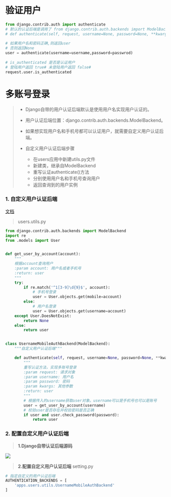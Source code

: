 # 验证用户
```python
from django.contrib.auth import authenticate  
# 默认的认证后端是调用了 from django.contrib.auth.backends import ModelBackend# ModelBackend 中的认证方法  
# def authenticate(self, request, username=None, password=None, **kwargs):  
  
# 如果用户名和密码正确,则返回user  
# 否则返回None  
user = authenticate(username=username,password=passwrod)  
  
# is_authenticated 是否是认证用户  
# 登陆用户返回 true# 未登陆用户返回 false# 
request.user.is_authenticated
```

# 多账号登录

> -   Django自带的用户认证后端默认是使用用户名实现用户认证的。
>     
> -   用户认证后端位置：django.contrib.auth.backends.ModelBackend。
>     
> -   如果想实现用户名和手机号都可以认证用户，就需要自定义用户认证后端。
>     
> -   自定义用户认证后端步骤
>     
>     -   在users应用中新建utils.py文件
>     -   新建类，继承自ModelBackend
>     -   重写认证authenticate()方法
>     -   分别使用用户名和手机号查询用户
>     -   返回查询到的用户实例

### 1. 自定义用户认证后端

[文档](https://docs.djangoproject.com/en/1.11/topics/auth/customizing/#specifying-authentication-backends)

> users.utils.py

```python
from django.contrib.auth.backends import ModelBackend
import re
from .models import User


def get_user_by_account(account):
    """
    根据account查询用户
    :param account: 用户名或者手机号
    :return: user
    """
    try:
        if re.match('^1[3-9]\d{9}$', account):
            # 手机号登录
            user = User.objects.get(mobile=account)
        else:
            # 用户名登录
            user = User.objects.get(username=account)
    except User.DoesNotExist:
        return None
    else:
        return user


class UsernameMobileAuthBackend(ModelBackend):
    """自定义用户认证后端"""

    def authenticate(self, request, username=None, password=None, **kwargs):
        """
        重写认证方法，实现多账号登录
        :param request: 请求对象
        :param username: 用户名
        :param password: 密码
        :param kwargs: 其他参数
        :return: user
        """
        # 根据传入的username获取user对象。username可以是手机号也可以是账号
        user = get_user_by_account(username)
        # 校验user是否存在并校验密码是否正确
        if user and user.check_password(password):
            return user
```

### 2. 配置自定义用户认证后端

> **1.Django自带认证后端源码**

![](https://gitee.com/sinoeast/imgs/raw/master/img/20220804171649.png)


> **2.配置自定义用户认证后端**
setting.py
```python
# 指定自定义的用户认证后端
AUTHENTICATION_BACKENDS = [
    'apps.users.utils.UsernameMobileAuthBackend'
]
```